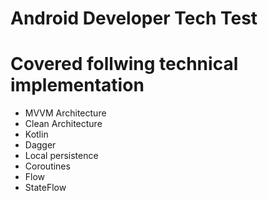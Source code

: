 # Android Developer Tech Test


# Covered follwing technical implementation 

 - MVVM Architecture
- Clean Architecture
- Kotlin
- Dagger
- Local persistence
- Coroutines
- Flow
- StateFlow
